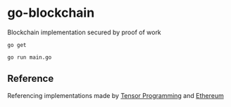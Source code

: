 # go-blockchain
Blockchain implementation secured by proof of work

```
go get
```

```
go run main.go
```

## Reference
Referencing implementations made by [Tensor Programming](http://tensor-programming.com/) and [Ethereum](https://www.ethereum.org/)